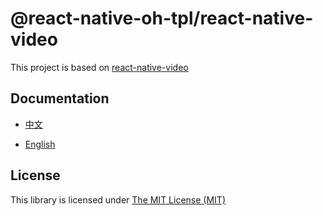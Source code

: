 # @react-native-oh-tpl/react-native-video

This project is based on  [react-native-video](https://github.com/TheWidlarzGroup/react-native-video)

## Documentation

- [中文](https://gitee.com/react-native-oh-library/usage-docs/blob/master/zh-cn/react-native-video.md)

- [English](https://gitee.com/react-native-oh-library/usage-docs/blob/master/en/react-native-video.md)

## License

This library is licensed under [The MIT License (MIT)](https://github.com/react-native-oh-library/react-native-video/blob/sig/LICENSE)
